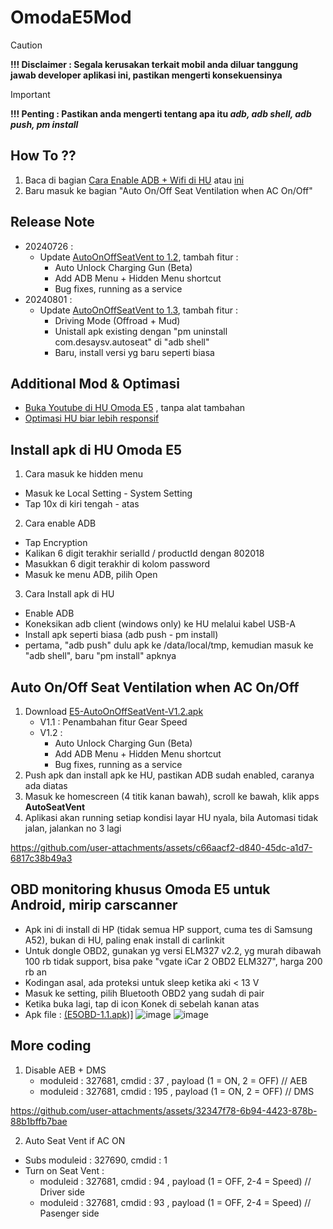 # OmodaE5Mod

> [!CAUTION]
> **!!! Disclaimer : Segala kerusakan terkait mobil anda diluar tanggung jawab developer aplikasi ini, pastikan mengerti konsekuensinya**
> > [!IMPORTANT]
> **!!! Penting : Pastikan anda mengerti tentang apa itu _adb, adb shell, adb push, pm install_**

## How To ??
  1. Baca di bagian [Cara Enable ADB + Wifi di HU](https://github.com/sl3per/OmodaE5Mod/blob/main/enableadbwifi.md) atau [ini](#install-apk-di-hu-omoda-e5)
  2. Baru masuk ke bagian "Auto On/Off Seat Ventilation when AC On/Off"


## Release Note
- 20240726 :
  - Update [AutoOnOffSeatVent to 1.2](https://github.com/sl3per/OmodaE5Mod/raw/main/E5-AutoOnOffSeatVent-V1.2.apk), tambah fitur :
     - Auto Unlock Charging Gun (Beta)
     - Add ADB Menu + Hidden Menu shortcut
     - Bug fixes, running as a service
- 20240801 :
  - Update [AutoOnOffSeatVent to 1.3](https://github.com/sl3per/OmodaE5Mod/raw/main/E5-AutoOnOffSeatVent-V1.3.apk), tambah fitur :
     - Driving Mode (Offroad + Mud)
     - Unistall apk existing dengan  "pm uninstall com.desaysv.autoseat" di "adb shell"
     - Baru, install versi yg baru seperti biasa
  
       
## Additional Mod & Optimasi 
- [Buka Youtube di HU Omoda E5](https://github.com/sl3per/OmodaE5Mod/blob/main/BukaYoutube.md) , tanpa alat tambahan
- [Optimasi HU biar lebih responsif](https://github.com/sl3per/OmodaE5Mod/blob/main/optimasiHU.md)



## Install apk di HU Omoda E5
1. Cara masuk ke hidden menu
  - Masuk ke Local Setting - System Setting
  - Tap 10x di kiri tengah - atas
2. Cara enable ADB
  - Tap Encryption
  - Kalikan 6 digit terakhir serialId /  productId dengan 802018
  - Masukkan 6 digit terakhir di kolom password
  - Masuk ke menu ADB, pilih Open
3. Cara Install apk di HU
  - Enable ADB
  - Koneksikan adb client (windows only) ke HU melalui kabel USB-A
  - Install apk seperti biasa (adb push - pm install)
  - pertama, "adb push" dulu apk ke /data/local/tmp, kemudian masuk ke "adb shell", baru "pm install" apknya

## Auto On/Off Seat Ventilation when AC On/Off
1. Download   [E5-AutoOnOffSeatVent-V1.2.apk](https://github.com/sl3per/OmodaE5Mod/raw/main/E5-AutoOnOffSeatVent-V1.2.apk)
     - V1.1 : Penambahan fitur Gear Speed
     - V1.2 :
       - Auto Unlock Charging Gun (Beta)
       - Add ADB Menu + Hidden Menu shortcut
       - Bug fixes, running as a service
3. Push apk dan install apk ke HU, pastikan ADB sudah enabled, caranya ada diatas
4. Masuk ke homescreen (4 titik kanan bawah), scroll ke bawah, klik apps **AutoSeatVent**
5. Aplikasi akan running setiap kondisi layar HU nyala, bila Automasi tidak jalan, jalankan no 3 lagi


https://github.com/user-attachments/assets/c66aacf2-d840-45dc-a1d7-6817c38b49a3


## OBD monitoring khusus Omoda E5 untuk Android, mirip carscanner

- Apk ini di install di HP (tidak semua HP support, cuma tes di Samsung A52), bukan di HU, paling enak install di carlinkit
- Untuk dongle OBD2, gunakan yg versi ELM327 v2.2, yg murah dibawah 100 rb tidak support, bisa pake "vgate iCar 2 OBD2 ELM327", harga 200 rb an
- Kodingan asal, ada proteksi untuk sleep ketika aki < 13 V
- Masuk ke setting, pilih Bluetooth OBD2 yang sudah di pair
- Ketika buka lagi, tap di icon Konek di sebelah kanan atas
- Apk file : 
  [(E5OBD-1.1.apk](https://github.com/sl3per/OmodaE5Mod/raw/main/E5OBD-1.1.apk))]
![image](https://github.com/user-attachments/assets/d1c20bb1-74f3-4b97-a430-73164f1dec0f)
![image](https://github.com/user-attachments/assets/65d3bef3-611b-44cd-9035-a24004fa8b3a)



## More coding 
1. Disable AEB + DMS
   - moduleid : 327681, cmdid : 37 , payload (1 = ON, 2 = OFF) // AEB
   - moduleid : 327681, cmdid : 195 , payload (1 = ON, 2 = OFF) // DMS
     

https://github.com/user-attachments/assets/32347f78-6b94-4423-878b-88b1bffb7bae


2. Auto Seat Vent if AC ON
  - Subs moduleid : 327690, cmdid : 1
  - Turn on Seat Vent :
     - moduleid : 327681, cmdid : 94 , payload (1 = OFF, 2-4 = Speed) // Driver side
     - moduleid : 327681, cmdid : 93 , payload (1 = OFF, 2-4 = Speed) // Pasenger side







